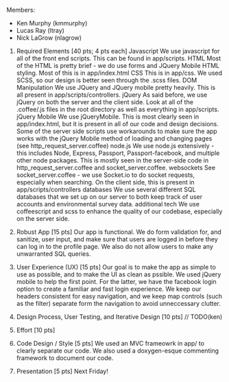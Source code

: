 Members:
- Ken Murphy  (kmmurphy)
- Lucas Ray   (ltray)
- Nick LaGrow (nlagrow)

1. Required Elements [40 pts; 4 pts each]
  Javascript            We use javascript for all of the front end scripts.
                        This can be found in app/scripts.
  HTML                  Most of the HTML is pretty brief - we do use forms and
                        JQuery Mobile HTML styling. Most of this is in
                        app/index.html
  CSS                   This is in app/css. We used SCSS, so our design is
                        better seen through the .scss files.
  DOM Manipulation      We use JQuery and JQuery mobile pretty heavily. This is
                        all present in app/scripts/controllers.
  jQuery                As said before, we use jQuery on both the server and the
                        client side. Look at all of the .coffee/.js files in the
                        root directory as well as everything in app/scripts.
  jQuery Mobile         We use jQueryMobile. This is most clearly seen in
                        app/index.html, but it is present in all of our code and
                        design decisions. Some of the server side scripts use
                        workarounds to make sure the app works with the jQuery
                        Mobile method of loading and changing pages (see
                        http_request_server.coffee)
  node.js               We use node.js extensively - this includes Node,
                        Express, Passport, Passport-facebook, and multiple other
                        node packages. This is mostly seen in the server-side
                        code in http_request_server.coffee and
                        socket_server.coffee.
  websockets            See socket_server.coffee - we use Socket.io to do socket
                        requests, especially when searching. On the client side,
                        this is present in app/scripts/controllers
  databases             We use several different SQL databases that we set up on
                        our server to both keep track of user accounts and
                        environmental survey data.
  additional tech       We use coffeescript and scss to enhance the quality of
                        our codebase, especially on the server side.

2. Robust App [15 pts]
  Our app is functional. We do form validation for, and sanitize, user input,
  and make sure that users are logged in before they can log in to the profile
  page. We also do not allow users to make any unwarranted SQL queries.

3. User Experience (UX) [15 pts]
  Our goal is to make the app as simple to use as possible, and to make the UI
  as clean as pssible. We used jQuery mobile to help the first point. For the
  latter, we have the facebook login option to create a familiar and fast login
  experience. We keep our headers consistent for easy navigation, and we keep
  map controls (such as the filter) separate form the navigation to avoid
  unneccessary clutter.

4. Design Process, User Testing, and Iterative Design [10 pts]
  // TODO(ken)

5. Effort [10 pts]

6. Code Design / Style [5 pts]
  We used an MVC frameowrk in app/ to clearly separate our code. We also used a
  doxygen-esque commenting framework to document our code.

7. Presentation [5 pts]
  Next Friday!

